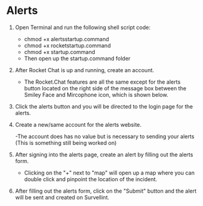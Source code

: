 # Alerts
1) Open Terminal and run the following shell script code: 

    - chmod +x alertsstartup.command
    - chmod +x rocketstartup.command
    - chmod +x startup.command
    - Then open up the startup.command folder

2) After Rocket Chat is up and running, create an account.

    - The Rocket.Chat features are all the same except for the alerts button located on the right side of the message box between the Smiley Face and Mircophone icon, which is shown below.
    
3) Click the alerts button and you will be directed to the login page for the alerts. 

4) Create a new/same account for the alerts website.

    -The account does has no value but is necessary to sending your alerts (This is something still being worked on)
    
5) After signing into the alerts page, create an alert by filling out the alerts form.    

    - Clicking on the "+" next to "map" will open up a map where you can double click and pinpoint the location of the incident.
    
6) After filling out the alerts form, click on the "Submit" button and the alert will be sent and created on Survellint.
